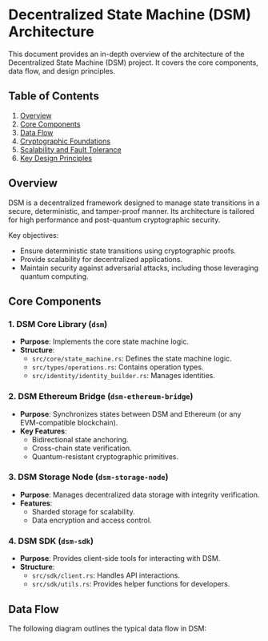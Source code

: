 # Decentralized State Machine (DSM) Architecture

This document provides an in-depth overview of the architecture of the Decentralized State Machine (DSM) project. It covers the core components, data flow, and design principles.

## Table of Contents
1. [Overview](#overview)
2. [Core Components](#core-components)
3. [Data Flow](#data-flow)
4. [Cryptographic Foundations](#cryptographic-foundations)
5. [Scalability and Fault Tolerance](#scalability-and-fault-tolerance)
6. [Key Design Principles](#key-design-principles)

## Overview

DSM is a decentralized framework designed to manage state transitions in a secure, deterministic, and tamper-proof manner. Its architecture is tailored for high performance and post-quantum cryptographic security.

Key objectives:
- Ensure deterministic state transitions using cryptographic proofs.
- Provide scalability for decentralized applications.
- Maintain security against adversarial attacks, including those leveraging quantum computing.

## Core Components

### 1. DSM Core Library (`dsm`)
- **Purpose**: Implements the core state machine logic.
- **Structure**:
  - `src/core/state_machine.rs`: Defines the state machine logic.
  - `src/types/operations.rs`: Contains operation types.
  - `src/identity/identity_builder.rs`: Manages identities.

### 2. DSM Ethereum Bridge (`dsm-ethereum-bridge`)
- **Purpose**: Synchronizes states between DSM and Ethereum (or any EVM-compatible blockchain).
- **Key Features**:
  - Bidirectional state anchoring.
  - Cross-chain state verification.
  - Quantum-resistant cryptographic primitives.

### 3. DSM Storage Node (`dsm-storage-node`)
- **Purpose**: Manages decentralized data storage with integrity verification.
- **Features**:
  - Sharded storage for scalability.
  - Data encryption and access control.

### 4. DSM SDK (`dsm-sdk`)
- **Purpose**: Provides client-side tools for interacting with DSM.
- **Structure**:
  - `src/sdk/client.rs`: Handles API interactions.
  - `src/sdk/utils.rs`: Provides helper functions for developers.

## Data Flow

The following diagram outlines the typical data flow in DSM:
